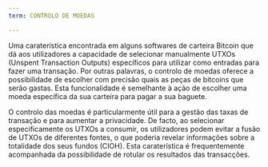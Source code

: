 ```yaml
---
term: CONTROLO DE MOEDAS

---
```

Uma caraterística encontrada em alguns softwares de carteira Bitcoin que dá aos utilizadores a capacidade de selecionar manualmente UTXOs (Unspent Transaction Outputs) específicos para utilizar como entradas para fazer uma transação. Por outras palavras, o controlo de moedas oferece a possibilidade de escolher com precisão quais as peças de bitcoins que serão gastas. Esta funcionalidade é semelhante à ação de escolher uma moeda específica da sua carteira para pagar a sua baguete.

O controlo das moedas é particularmente útil para a gestão das taxas de transação e para aumentar a privacidade. De facto, ao selecionar especificamente os UTXOs a consumir, os utilizadores podem evitar a fusão de UTXOs de diferentes fontes, o que poderia revelar informações sobre a totalidade dos seus fundos (CIOH). Esta caraterística é frequentemente acompanhada da possibilidade de rotular os resultados das transacções.